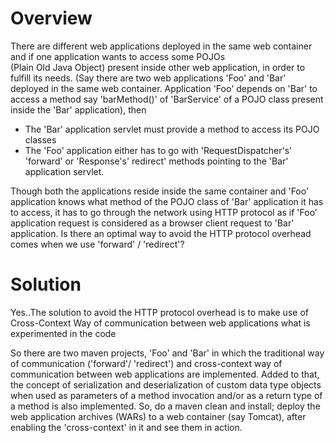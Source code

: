 Overview
===========

There are different web applications deployed in the same web container and if one application wants to access some POJOs  
(Plain Old Java Object) present inside other web application, in order to fulfill its needs. (Say there are two web applications 'Foo' and 
'Bar' deployed in the same web container. Application 'Foo' depends on 'Bar' to access a method say 'barMethod()' of 'BarService' 
of a POJO class present  inside the 'Bar' application),  then

* The 'Bar' application servlet must provide a method to access its POJO classes
* The 'Foo' application either has to go with 'RequestDispatcher's' 'forward' or 'Response's' redirect' methods pointing to the 'Bar' application servlet.

Though both the applications reside inside the same container and 'Foo' application knows what method of the POJO class of 'Bar' application 
it has to access, it has to go through the network using HTTP protocol as if 'Foo' application request is considered as a browser client request to 
'Bar' application. Is there an optimal way to avoid the HTTP protocol overhead comes when we use 'forward' / 'redirect'?

Solution
===========
Yes..The solution to avoid the HTTP protocol overhead is to make use of Cross-Context Way of communication between web applications 
what is experimented in the code

So there are two maven projects, 'Foo' and 'Bar' in which the traditional way of communication ('forward'/ 'redirect') 
and cross-context way of communication between web applications are implemented. Added to that, the concept of serialization 
and deserialization of custom data type objects when used as parameters of a method invocation and/or as a 
return type of a method is also implemented. 
So, do a maven clean and install; deploy the web application archives (WARs) to a web container (say Tomcat),
after enabling the 'cross-context' in it and see them in action.

